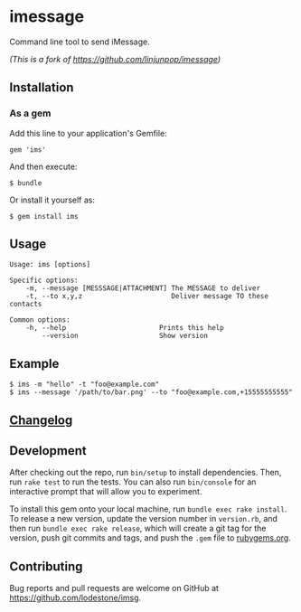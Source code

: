 # imessage

Command line tool to send iMessage.

*(This is a fork of https://github.com/linjunpop/imessage)*

<!--
[![Build Status](https://travis-ci.org/linjunpop/imessage.png?branch=master)](https://travis-ci.org/linjunpop/imessage)
[![Gem Version](https://badge.fury.io/rb/imessage.png)](http://badge.fury.io/rb/imessage)
[![Code Climate](https://codeclimate.com/github/linjunpop/imessage.png)](https://codeclimate.com/github/linjunpop/imessage)
-->

## Installation

<!--
### As a Homebrew(http://brew.sh) package

    $ brew install imessage-ruby
-->

### As a gem

Add this line to your application's Gemfile:

    gem 'ims'

And then execute:

    $ bundle

Or install it yourself as:

    $ gem install ims

## Usage

```shell
Usage: ims [options]

Specific options:
    -m, --message [MESSSAGE|ATTACHMENT] The MESSAGE to deliver
    -t, --to x,y,z                      Deliver message TO these contacts

Common options:
    -h, --help                       Prints this help
        --version                    Show version
```

## Example

```
$ ims -m "hello" -t "foo@example.com"
$ ims --message '/path/to/bar.png' --to "foo@example.com,+15555555555"
```

## [Changelog](CHANGELOG.md)

## Development

After checking out the repo, run `bin/setup` to install dependencies. Then, run `rake test` to run the tests. You can also run `bin/console` for an interactive prompt that will allow you to experiment.

To install this gem onto your local machine, run `bundle exec rake install`. To release a new version, update the version number in `version.rb`, and then run `bundle exec rake release`, which will create a git tag for the version, push git commits and tags, and push the `.gem` file to [rubygems.org](https://rubygems.org).

## Contributing

Bug reports and pull requests are welcome on GitHub at https://github.com/lodestone/imsg.
